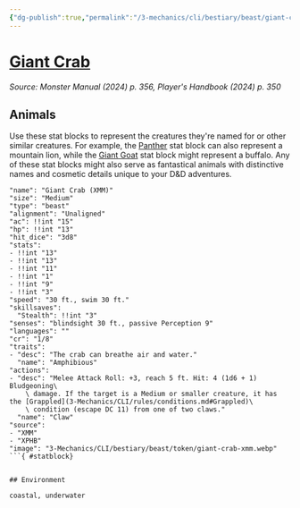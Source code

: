 ```yaml
---
{"dg-publish":true,"permalink":"/3-mechanics/cli/bestiary/beast/giant-crab-xmm/","tags":["ttrpg-cli/compendium/src/5e/xmm","ttrpg-cli/monster/cr/1-8","ttrpg-cli/monster/environment/coastal","ttrpg-cli/monster/environment/underwater","ttrpg-cli/monster/size/medium","ttrpg-cli/monster/type/beast"],"noteIcon":""}
---
```


# [Giant Crab](3-Mechanics\CLI\bestiary\beast/giant-crab-xmm.md)
*Source: Monster Manual (2024) p. 356, Player's Handbook (2024) p. 350*  

## Animals

Use these stat blocks to represent the creatures they're named for or other similar creatures. For example, the [Panther](3-Mechanics/CLI/bestiary/beast/panther-xmm.md) stat block can also represent a mountain lion, while the [Giant Goat](3-Mechanics/CLI/bestiary/beast/giant-goat-xmm.md) stat block might represent a buffalo. Any of these stat blocks might also serve as fantastical animals with distinctive names and cosmetic details unique to your D&D adventures.

```statblock
"name": "Giant Crab (XMM)"
"size": "Medium"
"type": "beast"
"alignment": "Unaligned"
"ac": !!int "15"
"hp": !!int "13"
"hit_dice": "3d8"
"stats":
- !!int "13"
- !!int "13"
- !!int "11"
- !!int "1"
- !!int "9"
- !!int "3"
"speed": "30 ft., swim 30 ft."
"skillsaves":
  "Stealth": !!int "3"
"senses": "blindsight 30 ft., passive Perception 9"
"languages": ""
"cr": "1/8"
"traits":
- "desc": "The crab can breathe air and water."
  "name": "Amphibious"
"actions":
- "desc": "Melee Attack Roll: +3, reach 5 ft. Hit: 4 (1d6 + 1) Bludgeoning\
    \ damage. If the target is a Medium or smaller creature, it has the [Grappled](3-Mechanics/CLI/rules/conditions.md#Grappled)\
    \ condition (escape DC 11) from one of two claws."
  "name": "Claw"
"source":
- "XMM"
- "XPHB"
"image": "3-Mechanics/CLI/bestiary/beast/token/giant-crab-xmm.webp"
```{ #statblock}


## Environment

coastal, underwater
